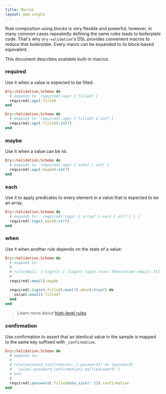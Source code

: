```yaml
---
title: Macros
layout: gem-single
---
```


Rule composition using blocks is very flexible and powerful; however, in many common cases repeatedly defining the same rules leads to boilerplate code. That's why `dry-validation`'s DSL provides convenient macros to reduce that boilerplate. Every macro can be expanded to its block-based equivalent.

This document describes available built-in macros.

### required

Use it when a value is expected to be filled.

``` ruby
Dry::Validation.Schema do
  # expands to `required(:age) { filled? }`
  required(:age).filled
end
```

``` ruby
Dry::Validation.Schema do
  # expands to `required(:age) { filled? & int? }`
  required(:age).filled(:int?)
end
```

### maybe

Use it when a value can be nil.

``` ruby
Dry::Validation.Schema do
  # expands to `required(:age) { none? | int? }`
  required(:age).maybe(:int?)
end
```

### each

Use it to apply predicates to every element in a value that is expected to be an array.

``` ruby
Dry::Validation.Schema do
  # expands to: `required(:tags) { array? { each { str? } } }`
  required(:tags).each(:str?)
end
```

### when

Use it when another rule depends on the state of a value:

``` ruby
Dry::Validation.Schema do
  # expands to:
  #
  # rule(email: [:login]) { |login| login.true?.then(value(:email).filled?) }
  #
  required(:email).maybe

  required(:login).filled(:bool?).when(:true?) do
    value(:email).filled?
  end
end
```

> Learn more about [high-level rules](/gems/dry-validation/high-level-rules)

### confirmation

Use confirmation to assert that an identical value in the sample is mapped to the same key suffixed with `_confirmation`.

``` ruby
Dry::Validation.Schema do
  # expands to:
  #
  # rule(password_confirmation: [:password]) do |password|
  #   value(:password_confirmation).eql?(password) }
  # end
  #
  required(:password).filled(min_size?: 12).confirmation
end
```
